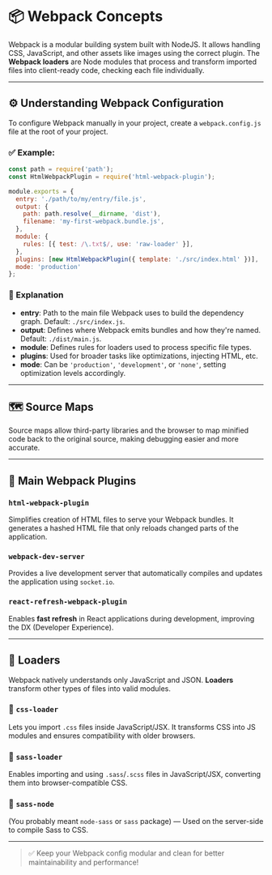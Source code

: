 # 📦 Webpack Concepts

Webpack is a modular building system built with NodeJS. It allows handling CSS, JavaScript, and other assets like images using the correct plugin. The **Webpack loaders** are Node modules that process and transform imported files into client-ready code, checking each file individually.

---

## ⚙️ Understanding Webpack Configuration

To configure Webpack manually in your project, create a `webpack.config.js` file at the root of your project.

### ✅ Example:

```js
const path = require('path');
const HtmlWebpackPlugin = require('html-webpack-plugin');

module.exports = {
  entry: './path/to/my/entry/file.js',
  output: {
    path: path.resolve(__dirname, 'dist'),
    filename: 'my-first-webpack.bundle.js',
  },
  module: {
    rules: [{ test: /\.txt$/, use: 'raw-loader' }],
  },
  plugins: [new HtmlWebpackPlugin({ template: './src/index.html' })],
  mode: 'production'
};
```

### 🧩 Explanation

- **entry**: Path to the main file Webpack uses to build the dependency graph. Default: `./src/index.js`.
- **output**: Defines where Webpack emits bundles and how they're named. Default: `./dist/main.js`.
- **module**: Defines rules for loaders used to process specific file types.
- **plugins**: Used for broader tasks like optimizations, injecting HTML, etc.
- **mode**: Can be `'production'`, `'development'`, or `'none'`, setting optimization levels accordingly.

---

## 🗺️ Source Maps

Source maps allow third-party libraries and the browser to map minified code back to the original source, making debugging easier and more accurate.

---

## 🔌 Main Webpack Plugins

### `html-webpack-plugin`
Simplifies creation of HTML files to serve your Webpack bundles. It generates a hashed HTML file that only reloads changed parts of the application.

### `webpack-dev-server`
Provides a live development server that automatically compiles and updates the application using `socket.io`.

### `react-refresh-webpack-plugin`
Enables **fast refresh** in React applications during development, improving the DX (Developer Experience).

---

## 🧱 Loaders

Webpack natively understands only JavaScript and JSON. **Loaders** transform other types of files into valid modules.

### 🔹 `css-loader`
Lets you import `.css` files inside JavaScript/JSX. It transforms CSS into JS modules and ensures compatibility with older browsers.

### 🔹 `sass-loader`
Enables importing and using `.sass`/`.scss` files in JavaScript/JSX, converting them into browser-compatible CSS.

### 🔹 `sass-node`
(You probably meant `node-sass` or `sass` package) — Used on the server-side to compile Sass to CSS.

---

> ✅ Keep your Webpack config modular and clean for better maintainability and performance!
